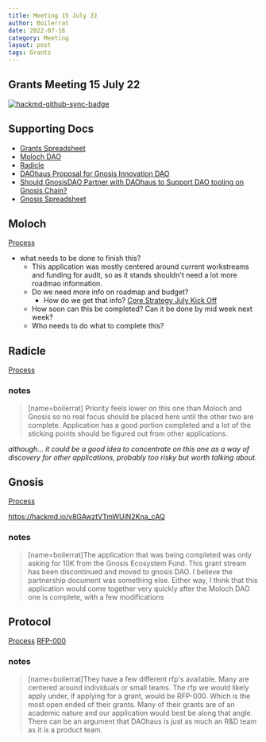 ```yaml
---
title: Meeting 15 July 22
author: Boilerrat
date: 2022-07-16
category: Meeting
layout: post
tags: Grants
---
```


## Grants Meeting 15 July 22

[![hackmd-github-sync-badge](https://hackmd.io/o8Uzh7ndSqqV-iq9dDe6Qw/badge)](https://hackmd.io/o8Uzh7ndSqqV-iq9dDe6Qw)


## Supporting Docs


+ [Grants Spreadsheet](https://docs.google.com/spreadsheets/d/1Z_ckv90nYo--ITXMaJs9fgmgFJ7y4zeYsAKWGKXsp1U/edit#gid=0)
+ [Moloch DAO](https://hackmd.io/@daohaus/rJnO-Exdq)
+ [Radicle](https://hackmd.io/@daohaus/SkxBXRHcc)
+ [DAOhaus Proposal for Gnosis Innovation DAO](https://hackmd.io/@daohaus/r1ceDkEbc)
+ [Should GnosisDAO Partner with DAOhaus to Support DAO tooling on Gnosis Chain?](https://hackmd.io/gguUGkaRSJ6JgdBKsFEw5Q)
+ [Gnosis Spreadsheet](https://docs.google.com/spreadsheets/d/1vYvmuKLHJryvXdtnw5MVUeFoWcfMiNEEqBrA-u19E-4/edit#gid=0)

## Moloch
[Process](https://molochdao.gitbook.io/handbook/grant-pipeline-procedures/how-and-when-to-put-a-proposal-on-chain/application)
+ what needs to be done to finish this?
  + This application was mostly centered around current workstreams and funding for audit, so as it stands shouldn't need a lot more roadmao information.
  + Do we need more info on roadmap and budget?
    + How do we get that info? [Core Strategy July Kick Off](https://hackmd.io/@daohaus/Hk7Yd7siq)
  + How soon can this be completed? Can it be done by mid week next week?
  +  Who needs to do what to complete this?

## Radicle
[Process](https://radicle.mirror.xyz/7RDTvdxABVndpZge9VT09Ku5JXD8lCCCpLRRZaVrtJU)


### notes
> [name=boilerrat]
>Priority feels lower on this one than Moloch and Gnosis so no real focus should be placed here until the other two are complete. Application has a good portion completed and a lot of the sticking points should be figured out from other applications.

_although... it could be a good idea to concentrate on this one as a way of discovery for other applications, probably too risky but worth talking about._


## Gnosis
[Process](https://forum.gnosis.io/t/readme-gnosisdao-governance-process/736)

https://hackmd.io/v8GAwztVTmWUiN2Kna_cAQ


### notes
> [name=boilerrat]The application that was being completed was only asking for 10K from the Gnosis Ecosystem Fund. This grant stream has been discontinued and moved to gnosis DAO. I believe the partnership document was something else. Either way, I think that this application would come together very quickly after the Moloch DAO one is complete, with a few modifications



## Protocol

[Process](https://grants.protocol.ai/)
[RFP-000](https://grants.protocol.ai/prog/rfp-000_open_rfp/)

### notes
> [name=boilerrat]They have a few different rfp's available. Many are centered around individuals or small teams. The rfp we would likely apply under, if applying for a grant, would be RFP-000. Which is the most open ended of their grants. Many of their grants are of an academic nature and our application would best be along that angle. There can be an argument that DAOhaus is just as much an R&D team as it is a product team.


